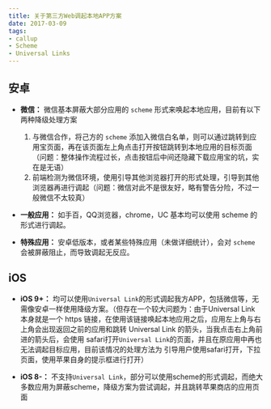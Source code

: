 ```yaml
---
title: 关于第三方Web调起本地APP方案
date: 2017-03-09
tags: 
- callup
- Scheme
- Universal Links
---
```

## 安卓

 - **微信：** 微信基本屏蔽大部分应用的 `scheme` 形式来唤起本地应用，目前有以下两种降级处理方案
	1. 与微信合作，将己方的 `scheme` 添加入微信白名单，则可以通过跳转到应用宝页面，再在该页面左上角点击打开按钮跳转到本地应用的目标页面（问题：整体操作流程过长，点击按钮后中间还隐藏下载应用宝的坑，实在是无语）
	2. 前端检测为微信环境，使用引导其他浏览器打开的形式处理，引导到其他浏览器再进行调起（问题：微信对此不是很友好，略有警告分险，不过一般微信不太较真）

 - **一般应用：** 如手百，QQ浏览器，chrome，UC 基本均可以使用 scheme 的形式进行调起。
 
 - **特殊应用：** 安卓低版本，或者某些特殊应用（未做详细统计），会对 `scheme` 会被屏蔽阻止，而导致调起无反应。


## iOS

- **iOS 9+：** 均可以使用`Universal Link`的形式调起我方APP，包括微信等，无需像安卓一样使用降级方案。（但存在一个较大问题为：由于Universal Link 本身就是一个 https 链接，在使用该链接唤起本地应用之后，应用左上角与右上角会出现返回之前的应用和跳转 Universal Link 的箭头，当我点击右上角前进的箭头后，会使用 safari打开`Universal Link`的页面，并且在原应用中再也无法调起目标应用，目前该情况的处理方法为 引导用户使用safari打开，下拉页面，使用苹果自身的提示框进行打开）

- **iOS 8-：** 不支持`Universal Link`，部分可以使用scheme的形式调起，而绝大多数应用为屏蔽scheme，降级方案为尝试调起，并且跳转苹果商店的应用页面